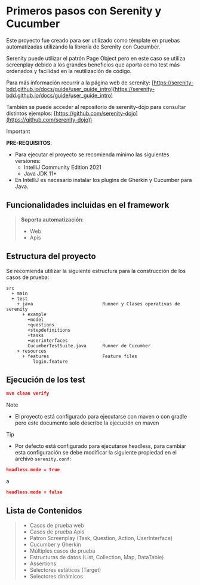 # Primeros pasos con Serenity y Cucumber

Este proyecto fue creado para ser utilizado como témplate en pruebas automatizadas utilizando la librería de Serenity con Cucumber. 

Serenity puede utilizar el patrón Page Object pero en este caso se utiliza screenplay debido a los grandes beneficios que aporta como test más ordenados y facilidad en la reutilización de código.

Para más información recurrir a la página web de serenity: [https://serenity-bdd.github.io/docs/guide/user_guide_intro](https://serenity-bdd.github.io/docs/guide/user_guide_intro)

También se puede acceder al repositorio de serenity-dojo para consultar distintos ejemplos: [https://github.com/serenity-dojo](https://github.com/serenity-dojo))

> [!IMPORTANT]
>
> **PRE-REQUISITOS**:
>
> * Para ejecutar el proyecto se recomienda mínimo las siguientes versiones:
>   * IntelliJ Community Edition 2021
>   * Java JDK 11+
> * En IntelliJ es necesario instalar los plugins de Gherkin y Cucumber para Java.

## Funcionalidades incluidas en el framework

> **Soporta automatización**:
> * Web
> * Apis

## Estructura del proyecto

Se recomienda utilizar la siguiente estructura para la construcción de los casos de prueba:

```Gherkin
src
  + main
  + test
    + java                          Runner y Clases operativas de serenity
      + example                   
        +model
        +questions
        +stepdefinitions
        +tasks
        +userinterfaces
        CucumberTestSuite.java      Runner de Cucumber
    + resources
      + features                    Feature files
          login.feature
```

## Ejecución de los test

```json
mvn clean verify
```


> [!NOTE] 
> * El proyecto está configurado para ejecutarse con maven o con gradle pero este documento solo describe la ejecución en maven
>

> [!TIP]
> * Por defecto está configurado para ejecutarse headless, para cambiar esta configuración se debe modificar la siguiente propiedad en el archivo `serenity.conf`:
>```json
>headless.mode = true
>```
>a
>
>```json
>headless.mode = false
>```

## Lista de Contenidos

> * Casos de prueba web
> * Casos de prueba Apis
> * Patron Screenplay (Task, Question, Action, UserInterface)
> * Cucumber y Gherkin
> * Múltiples casos de prueba
> * Estructuras de datos (List, Collection, Map, DataTable)
> * Assertions
> * Selectores estáticos (Target)
> * Selectores dinámicos
